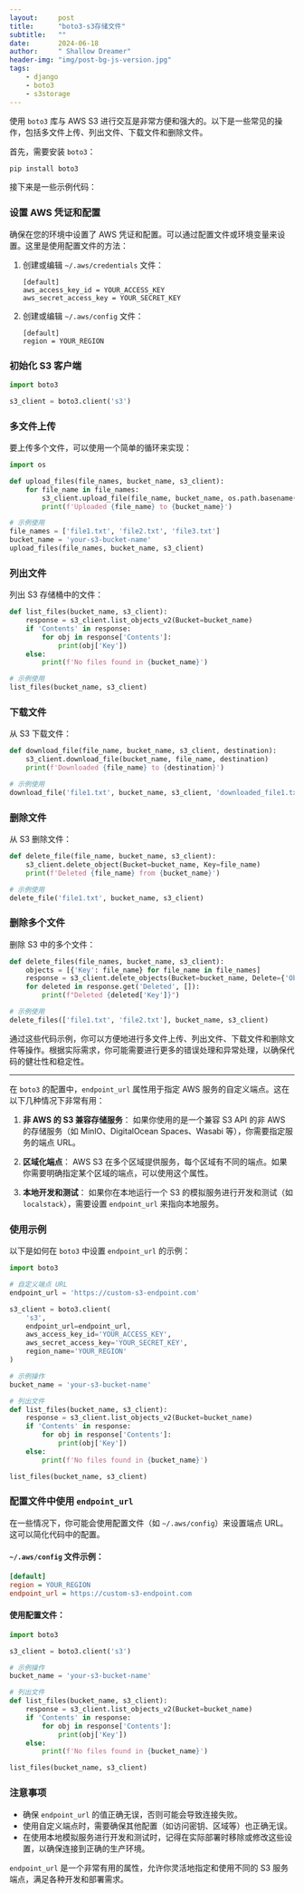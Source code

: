 ```yaml
---
layout:     post
title:      "boto3-s3存储文件"
subtitle:   ""
date:       2024-06-18
author:     " Shallow Dreamer"
header-img: "img/post-bg-js-version.jpg"
tags:
    - django
    - boto3
    - s3storage
---
```


使用 `boto3` 库与 AWS S3 进行交互是非常方便和强大的。以下是一些常见的操作，包括多文件上传、列出文件、下载文件和删除文件。

首先，需要安装 `boto3`：
```bash
pip install boto3
```

接下来是一些示例代码：

### 设置 AWS 凭证和配置
确保在您的环境中设置了 AWS 凭证和配置。可以通过配置文件或环境变量来设置。这里是使用配置文件的方法：

1. 创建或编辑 `~/.aws/credentials` 文件：
   ```
   [default]
   aws_access_key_id = YOUR_ACCESS_KEY
   aws_secret_access_key = YOUR_SECRET_KEY
   ```

2. 创建或编辑 `~/.aws/config` 文件：
   ```
   [default]
   region = YOUR_REGION
   ```

### 初始化 S3 客户端
```python
import boto3

s3_client = boto3.client('s3')
```

### 多文件上传
要上传多个文件，可以使用一个简单的循环来实现：

```python
import os

def upload_files(file_names, bucket_name, s3_client):
    for file_name in file_names:
        s3_client.upload_file(file_name, bucket_name, os.path.basename(file_name))
        print(f'Uploaded {file_name} to {bucket_name}')

# 示例使用
file_names = ['file1.txt', 'file2.txt', 'file3.txt']
bucket_name = 'your-s3-bucket-name'
upload_files(file_names, bucket_name, s3_client)
```

### 列出文件
列出 S3 存储桶中的文件：

```python
def list_files(bucket_name, s3_client):
    response = s3_client.list_objects_v2(Bucket=bucket_name)
    if 'Contents' in response:
        for obj in response['Contents']:
            print(obj['Key'])
    else:
        print(f'No files found in {bucket_name}')

# 示例使用
list_files(bucket_name, s3_client)
```

### 下载文件
从 S3 下载文件：

```python
def download_file(file_name, bucket_name, s3_client, destination):
    s3_client.download_file(bucket_name, file_name, destination)
    print(f'Downloaded {file_name} to {destination}')

# 示例使用
download_file('file1.txt', bucket_name, s3_client, 'downloaded_file1.txt')
```

### 删除文件
从 S3 删除文件：

```python
def delete_file(file_name, bucket_name, s3_client):
    s3_client.delete_object(Bucket=bucket_name, Key=file_name)
    print(f'Deleted {file_name} from {bucket_name}')

# 示例使用
delete_file('file1.txt', bucket_name, s3_client)
```

### 删除多个文件
删除 S3 中的多个文件：

```python
def delete_files(file_names, bucket_name, s3_client):
    objects = [{'Key': file_name} for file_name in file_names]
    response = s3_client.delete_objects(Bucket=bucket_name, Delete={'Objects': objects})
    for deleted in response.get('Deleted', []):
        print(f"Deleted {deleted['Key']}")

# 示例使用
delete_files(['file1.txt', 'file2.txt'], bucket_name, s3_client)
```

通过这些代码示例，你可以方便地进行多文件上传、列出文件、下载文件和删除文件等操作。根据实际需求，你可能需要进行更多的错误处理和异常处理，以确保代码的健壮性和稳定性。

------

在 `boto3` 的配置中，`endpoint_url` 属性用于指定 AWS 服务的自定义端点。这在以下几种情况下非常有用：

1. **非 AWS 的 S3 兼容存储服务**：
   如果你使用的是一个兼容 S3 API 的非 AWS 的存储服务（如 MinIO、DigitalOcean Spaces、Wasabi 等），你需要指定服务的端点 URL。

2. **区域化端点**：
   AWS S3 在多个区域提供服务，每个区域有不同的端点。如果你需要明确指定某个区域的端点，可以使用这个属性。

3. **本地开发和测试**：
   如果你在本地运行一个 S3 的模拟服务进行开发和测试（如 `localstack`），需要设置 `endpoint_url` 来指向本地服务。

### 使用示例

以下是如何在 `boto3` 中设置 `endpoint_url` 的示例：

```python
import boto3

# 自定义端点 URL
endpoint_url = 'https://custom-s3-endpoint.com'

s3_client = boto3.client(
    's3',
    endpoint_url=endpoint_url,
    aws_access_key_id='YOUR_ACCESS_KEY',
    aws_secret_access_key='YOUR_SECRET_KEY',
    region_name='YOUR_REGION'
)

# 示例操作
bucket_name = 'your-s3-bucket-name'

# 列出文件
def list_files(bucket_name, s3_client):
    response = s3_client.list_objects_v2(Bucket=bucket_name)
    if 'Contents' in response:
        for obj in response['Contents']:
            print(obj['Key'])
    else:
        print(f'No files found in {bucket_name}')

list_files(bucket_name, s3_client)
```

### 配置文件中使用 `endpoint_url`

在一些情况下，你可能会使用配置文件（如 `~/.aws/config`）来设置端点 URL。这可以简化代码中的配置。

#### `~/.aws/config` 文件示例：
```ini
[default]
region = YOUR_REGION
endpoint_url = https://custom-s3-endpoint.com
```

#### 使用配置文件：
```python
import boto3

s3_client = boto3.client('s3')

# 示例操作
bucket_name = 'your-s3-bucket-name'

# 列出文件
def list_files(bucket_name, s3_client):
    response = s3_client.list_objects_v2(Bucket=bucket_name)
    if 'Contents' in response:
        for obj in response['Contents']:
            print(obj['Key'])
    else:
        print(f'No files found in {bucket_name}')

list_files(bucket_name, s3_client)
```

### 注意事项

- 确保 `endpoint_url` 的值正确无误，否则可能会导致连接失败。
- 使用自定义端点时，需要确保其他配置（如访问密钥、区域等）也正确无误。
- 在使用本地模拟服务进行开发和测试时，记得在实际部署时移除或修改这些设置，以确保连接到正确的生产环境。

`endpoint_url` 是一个非常有用的属性，允许你灵活地指定和使用不同的 S3 服务端点，满足各种开发和部署需求。
